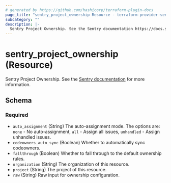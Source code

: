 ```yaml
---
# generated by https://github.com/hashicorp/terraform-plugin-docs
page_title: "sentry_project_ownership Resource - terraform-provider-sentry"
subcategory: ""
description: |-
  Sentry Project Ownership. See the Sentry documentation https://docs.sentry.io/api/projects/update-ownership-configuration-for-a-project/ for more information.
---
```


# sentry_project_ownership (Resource)

Sentry Project Ownership. See the [Sentry documentation](https://docs.sentry.io/api/projects/update-ownership-configuration-for-a-project/) for more information.



<!-- schema generated by tfplugindocs -->
## Schema

### Required

- `auto_assignment` (String) The auto-assignment mode. The options are: `none` - No auto-assignment, `all` - Assign all issues, `unhandled` - Assign unhandled issues.
- `codeowners_auto_sync` (Boolean) Whether to automatically sync codeowners.
- `fallthrough` (Boolean) Whether to fall through to the default ownership rules.
- `organization` (String) The organization of this resource.
- `project` (String) The project of this resource.
- `raw` (String) Raw input for ownership configuration.
